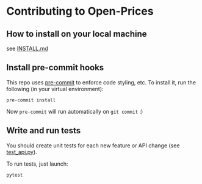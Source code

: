 # Contributing to Open-Prices

## How to install on your local machine

see [INSTALL.md](https://github.com/openfoodfacts/open-prices/blob/main/INSTALL.md)

## Install pre-commit hooks

This repo uses [pre-commit](https://pre-commit.com/) to enforce code styling, etc. To install it, run the following (in your virtual environment):

```
pre-commit install
```

Now `pre-commit` will run automatically on `git commit` :)

## Write and run tests

You should create unit tests for each new feature or API change (see [test_api.py](https://github.com/openfoodfacts/open-prices/blob/main/tests/test_api.py)).

To run tests, just launch:
```bash
pytest
```
